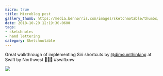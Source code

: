 ```yaml
---
micro: true
title: Microblog post
gallery_thumb: https://media.bennorris.com/images/sketchnotable/thumbs/swift-by-northwest-2018-sketchnotes-11.jpg
date: 2018-10-20 12:19:30-0600
tags:
- sketchnotes
- hand lettering
category: Sketchnotable
---
```


Great walkthrough of implementing Siri shortcuts by [@dimsumthinking](https://micro.blog/dimsumthinking) at Swift by Northwest 📱✍🏼 #swiftxnw

<img src="https://media.bennorris.com/images/sketchnotable/swift-by-northwest-2018/swift-by-northwest-2018-sketchnotes-11.jpg" />